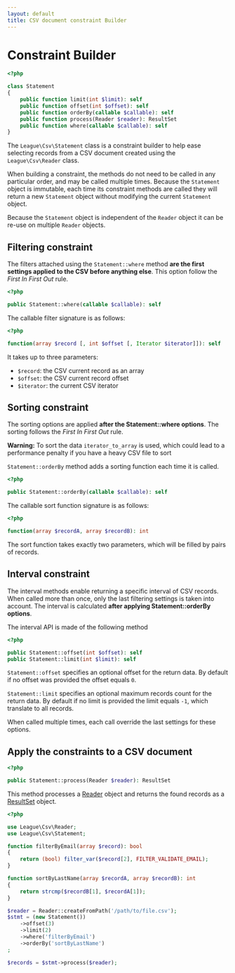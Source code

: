 ```yaml
---
layout: default
title: CSV document constraint Builder
---
```


# Constraint Builder

~~~php
<?php

class Statement
{
    public function limit(int $limit): self
    public function offset(int $offset): self
    public function orderBy(callable $callable): self
    public function process(Reader $reader): ResultSet
    public function where(callable $callable): self
}
~~~

The `League\Csv\Statement` class is a constraint builder to help ease selecting records from a CSV document created using the `League\Csv\Reader` class.

When building a constraint, the methods do not need to be called in any particular order, and may be called multiple times. Because the `Statement` object is immutable, each time its constraint methods are called they will return a new `Statement` object without modifying the current `Statement` object.

<p class="message-info">Because the <code>Statement</code> object is independent of the <code>Reader</code> object it can be re-use on multiple <code>Reader</code> objects.</p>

## Filtering constraint

The filters attached using the `Statement::where` method **are the first settings applied to the CSV before anything else**. This option follow the *First In First Out* rule.

~~~php
<?php

public Statement::where(callable $callable): self
~~~

The callable filter signature is as follows:

~~~php
<?php

function(array $record [, int $offset [, Iterator $iterator]]): self
~~~

It takes up to three parameters:

- `$record`: the CSV current record as an array
- `$offset`: the CSV current record offset
- `$iterator`: the current CSV iterator

## Sorting constraint

The sorting options are applied **after the Statement::where options**. The sorting follows the *First In First Out* rule.

<p class="message-warning"><strong>Warning:</strong> To sort the data <code>iterator_to_array</code> is used, which could lead to a performance penalty if you have a heavy CSV file to sort
</p>


`Statement::orderBy` method adds a sorting function each time it is called.

~~~php
<?php

public Statement::orderBy(callable $callable): self
~~~

The callable sort function signature is as follows:

~~~php
<?php

function(array $recordA, array $recordB): int
~~~

The sort function takes exactly two parameters, which will be filled by pairs of records.

## Interval constraint

The interval methods enable returning a specific interval of CSV records. When called more than once, only the last filtering settings is taken into account. The interval is calculated **after applying Statement::orderBy options**.

The interval API is made of the following method

~~~php
<?php

public Statement::offset(int $offset): self
public Statement::limit(int $limit): self
~~~

`Statement::offset` specifies an optional offset for the return data. By default if no offset was provided the offset equals `0`.

`Statement::limit` specifies an optional maximum records count for the return data. By default if no limit is provided the limit equals `-1`, which translate to all records.

<p class="message-notice">When called multiple times, each call override the last settings for these options.</p>

## Apply the constraints to a CSV document

~~~php
<?php

public Statement::process(Reader $reader): ResultSet
~~~

This method processes a [Reader](/9.0/reader/) object and returns the found records as a [ResultSet](/9.0/reader/resultset) object.

~~~php
<?php

use League\Csv\Reader;
use League\Csv\Statement;

function filterByEmail(array $record): bool
{
    return (bool) filter_var($record[2], FILTER_VALIDATE_EMAIL);
}

function sortByLastName(array $recordA, array $recordB): int
{
    return strcmp($recordB[1], $recordA[1]);
}

$reader = Reader::createFromPath('/path/to/file.csv');
$stmt = (new Statement())
    ->offset(3)
    ->limit(2)
    ->where('filterByEmail')
    ->orderBy('sortByLastName')
;

$records = $stmt->process($reader);
~~~
